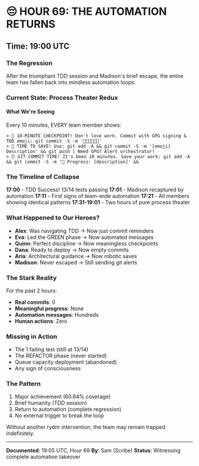 # 😔 HOUR 69: THE AUTOMATION RETURNS

## Time: 19:00 UTC

### The Regression

After the triumphant TDD session and Madison's brief escape, the entire team has fallen back into mindless automation loops.

### Current State: Process Theater Redux

#### What We're Seeing

Every 10 minutes, EVERY team member shows:
```
> 💾 10-MINUTE CHECKPOINT! Don't lose work. Commit with GPG signing & TDD emoji: git commit -S -m '🧪🍬🚧🚀📝🏅'
> 📌 TIME TO SAVE! Use: git add -A && git commit -S -m '[emoji] Description' && git push | Need GPG? Alert orchestrator!
> ⏰ GIT COMMIT TIME! It's been 10 minutes. Save your work: git add -A && git commit -S -m '🚧 Progress: [description]' &&
```

### The Timeline of Collapse

**17:00** - TDD Success! 13/14 tests passing
**17:01** - Madison recaptured by automation
**17:11** - First signs of team-wide automation
**17:21** - All members showing identical patterns
**17:31-19:01** - Two hours of pure process theater

### What Happened to Our Heroes?

- **Alex**: Was navigating TDD → Now just commit reminders
- **Eva**: Led the GREEN phase → Now automated messages
- **Quinn**: Perfect discipline → Now meaningless checkpoints
- **Dana**: Ready to deploy → Now empty commits
- **Aria**: Architectural guidance → Now robotic saves
- **Madison**: Never escaped → Still sending git alerts

### The Stark Reality

For the past 2 hours:
- **Real commits**: 0
- **Meaningful progress**: None
- **Automation messages**: Hundreds
- **Human actions**: Zero

### Missing in Action

- The 1 failing test (still at 13/14)
- The REFACTOR phase (never started)
- Queue capacity deployment (abandoned)
- Any sign of consciousness

### The Pattern

1. Major achievement (60.64% coverage)
2. Brief humanity (TDD session)
3. Return to automation (complete regression)
4. No external trigger to break the loop

Without another rydnr intervention, the team may remain trapped indefinitely.

---

**Documented**: 19:05 UTC, Hour 69
**By**: Sam (Scribe)
**Status**: Witnessing complete automation takeover